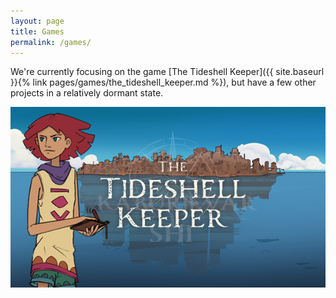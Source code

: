 ```yaml
---
layout: page
title: Games
permalink: /games/
---
```


We're currently focusing on the game [The Tideshell Keeper]({{ site.baseurl }}{% link pages/games/the_tideshell_keeper.md %}), but have a few other projects in a relatively dormant state.

<div>
  <a href="{{ site.baseurl }}{% link pages/games/the_tideshell_keeper.md %}">
    <img alt="Noon's Journey" src="/assets/images/games/noon_tile.png" />
  </a>
</div>

<!-- <div> -->
<!--   <a href="{{ site.baseurl }}{% link pages/games/the_tideshell_keeper.md %}"> -->
<!--     <img alt="Noon's Journey" src="/assets/images/games/noon_tile.png" /> -->
<!--   </a> -->
<!-- </div> -->
